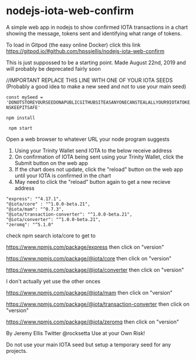 # nodejs-iota-web-confirm
A simple web app in nodejs to show confirmed IOTA transactions in a chart showing the message, tokens sent and identifying what range of tokens.


To load in Gitpod (the easy online Docker) click this link https://gitpod.io/#github.com/hpssjellis/nodejs-iota-web-confirm

This is just suppossed to be a starting point. Made August 22nd, 2019 and will probably be deprecated fairly soon

//IMPORTANT REPLACE THIS LINE WITH ONE OF YOUR IOTA SEEDS (Probably a good idea to make a new seed and not to use your main seed)

```const mySeed = 'DONOTSTOREYOURSEEDONAPUBLICGITHUBSITEASANYONECANSTEALALLYOUR9IOTATOKENSKEEPITSAFE'```


```npm install ```

``` npm start```

Open a web browser to whatever URL your node program suggests

1. Using your Trinity Wallet send IOTA to the below receive address
1. On confirmation of IOTA being sent using your Trinity Wallet, click the Submit button on the web app
1. If the chart does not update, click the "reload" button on the web app until your IOTA is confirmed in the chart
1. May need to click the "reload" button again to get a new recieve address





```
"express": "^4.17.1",
"@iota/core" : "^1.0.0-beta.21",
"@iota/mam": "^0.7.3",
"@iota/transaction-converter": "^1.0.0-beta.21",
"@iota/converter": "^1.0.0-beta.21",
"zeromq": "^5.1.0"

```
check npm search iota/core to get to

https://www.npmjs.com/package/express then click on "version"

https://www.npmjs.com/package/@iota/core then click on "version"

https://www.npmjs.com/package/@iota/converter then click on "version"

I don't actually yet use the other onces

https://www.npmjs.com/package/@iota/mam then click on "version"

https://www.npmjs.com/package/@iota/transaction-converter then click on "version"

https://www.npmjs.com/package/@iota/zeromq then click on "version"

By Jeremy Ellis Twitter @rocksetta Use at your Own Risk!

Do not use your main IOTA seed but setup a temporary seed for any projects.
